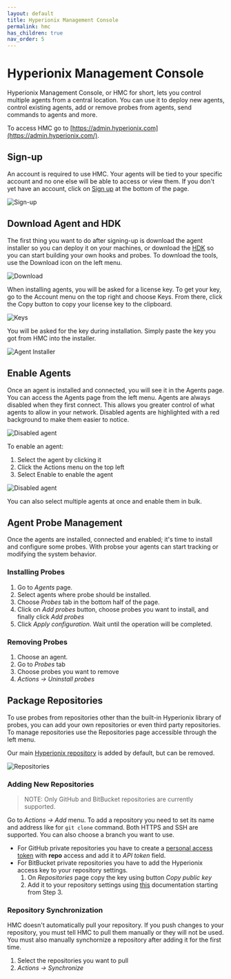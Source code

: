 ```yaml
---
layout: default
title: Hyperionix Management Console
permalink: hmc
has_children: true
nav_order: 5
---
```


# Hyperionix Management Console
Hyperionix Management Console, or HMC for short, lets you control multiple agents from a central location. You can use
it to deploy new agents, control existing agents, add or remove probes from agents, send commands to agents and more.

To access HMC go to [https://admin.hyperionix.com](https://admin.hyperionix.com/).

## Sign-up

An account is required to use HMC. Your agents will be tied to your specific account and no one else will be able to
access or view them.  If you don't yet have an account, click on [Sign up](https://admin.hyperionix.com/#!/auth/signup)
at the bottom of the page.

![Sign-up](assets/img/signup.png)

## Download Agent and HDK

The first thing you want to do after signing-up is download the agent installer so you can deploy it on your machines,
or download the [HDK](hdk) so you can start building your own hooks and probes. To download the tools, use the Download
icon on the left menu.

![Download](assets/img/download.png)

When installing agents, you will be asked for a license key. To get your key, go to the Account menu on the top right
and choose Keys. From there, click the Copy button to copy your license key to the clipboard.

![Keys](assets/img/key.png)

You will be asked for the key during installation. Simply paste the key you got from HMC into the installer.

![Agent Installer](assets/img/key-install.png)

## Enable Agents

Once an agent is installed and connected, you will see it in the Agents page. You can access the Agents page from the
left menu. Agents are always disabled when they first connect. This allows you greater control of what agents to allow
in your network. Disabled agents are highlighted with a red background to make them easier to notice.

![Disabled agent](assets/img/agent-disabled.png)

To enable an agent:
1. Select the agent by clicking it
2. Click the Actions menu on the top left
3. Select Enable to enable the agent

![Disabled agent](assets/img/agent-enable.png)

You can also select multiple agents at once and enable them in bulk.

## Agent Probe Management
Once the agents are installed, connected and enabled; it's time to install and configure some probes. With probse your
agents can start tracking or modifying the system behavior. 
### Installing Probes
1. Go to _Agents_ page.
2. Select agents where probe should be installed.
3. Choose _Probes_ tab in the bottom half of the page.
4. Click on _Add probes_ button, choose probes you want to install, and finally click _Add probes_
5. Click _Apply configuration_. Wait until the operation will be completed.
### Removing Probes
1. Choose an agent.
2. Go to _Probes_ tab 
3. Choose probes you want to remove
4. _Actions -> Uninstall probes_

## Package Repositories
To use probes from repositories other than the built-in Hyperionix library of probes, you can add your own repositories
or even third party repositories. To manage repositories use the Repositories page accessible through the left menu.

Our main [Hyperionix repository](https://github.com/hyperionix/packages) is added by default, but can be removed.

![Repositories](assets/img/repos.png)

### Adding New Repositories
> NOTE: Only GitHub and BitBucket repositories are currently supported.

Go to _Actions -> Add_ menu. To add a repository you need to set its name and address like for `git clone` command. Both HTTPS and SSH are supported. You can also choose a branch you want to use.
* For GitHub private repositories you have to create a [personal access token](https://help.github.com/en/github/authenticating-to-github/creating-a-personal-access-token-for-the-command-line) with **repo** access and add it to _API token_ field.
* For BitBucket private repositories you have to add the Hyperionix access key to your repository settings.
    1. On _Repositories_ page copy the key using button _Copy public key_
    2. Add it to your repository settings using [this](https://confluence.atlassian.com/bitbucket/access-keys-294486051.html) documentation starting from Step 3.

### Repository Synchronization
HMC doesn't automatically pull your repository. If you push changes to your repository, you must tell HMC to pull them
manually or they will not be used. You must also manually synchornize a repository after adding it for the first time.

1. Select the repositories you want to pull
2. _Actions -> Synchronize_
